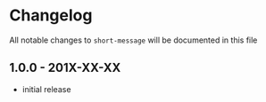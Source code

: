 # Changelog

All notable changes to `short-message` will be documented in this file

## 1.0.0 - 201X-XX-XX

- initial release
